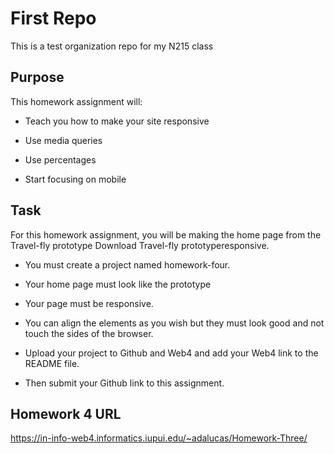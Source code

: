 # First Repo

This is a test organization repo for my N215 class

## Purpose

This homework assignment will:

* Teach you how to make your site responsive

* Use media queries
* Use percentages
* Start focusing on mobile

## Task

For this homework assignment, you will be making the home page from the Travel-fly prototype Download Travel-fly prototyperesponsive.

* You must create a project named homework-four.

* Your home page must look like the prototype
* Your page must be responsive. 
* You can align the elements as you wish but they must look good and not touch the sides of the browser.
* Upload your project to Github and Web4 and add your Web4 link to the README file. 
* Then submit your Github link to this assignment. 

## Homework 4 URL

https://in-info-web4.informatics.iupui.edu/~adalucas/Homework-Three/